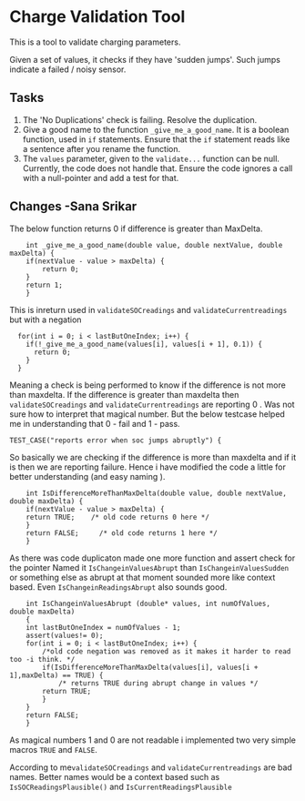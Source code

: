 # Charge Validation Tool

This is a tool to validate charging parameters.

Given a set of values, it checks if they have 'sudden jumps'.
Such jumps indicate a failed / noisy sensor.

## Tasks

1. The 'No Duplications' check is failing. Resolve the duplication.
1. Give a good name to the function `_give_me_a_good_name`.
It is a boolean function, used in `if` statements.
Ensure that the `if` statement reads like a sentence after you rename the function.
1. The `values` parameter, given to the `validate...` function can be null.
Currently, the code does not handle that.
Ensure the code ignores a call with a null-pointer and add a test for that.

## Changes -Sana Srikar

The below function returns 0 if difference is greater than MaxDelta.
```
    int _give_me_a_good_name(double value, double nextValue, double maxDelta) {
    if(nextValue - value > maxDelta) {
        return 0;
    }
    return 1;
    }
```

This is inreturn used in `validateSOCreadings` and `validateCurrentreadings` but 
with a negation

```
  for(int i = 0; i < lastButOneIndex; i++) {
    if(!_give_me_a_good_name(values[i], values[i + 1], 0.1)) {
      return 0;
    }
  }
```
Meaning a check is being performed to know if the difference is not more than maxdelta.
If the difference is greater than maxdelta then `validateSOCreadings` and `validateCurrentreadings`
are reporting 0 . Was not sure how to interpret that magical number.
But the below testcase helped me in understanding that 0 - fail and 1 - pass.
```
TEST_CASE("reports error when soc jumps abruptly") {

```
So basically we are checking if the difference is more than maxdelta and if it is then we are reporting failure.
Hence i have modified the code a little for better understanding (and easy naming ).


```
    int IsDifferenceMoreThanMaxDelta(double value, double nextValue, double maxDelta) {
    if(nextValue - value > maxDelta) {
    return TRUE;    /* old code returns 0 here */
    }
    return FALSE;     /* old code returns 1 here */
    }
```

As there was code duplicaton made one more function and assert check for the pointer
Named it `IsChangeinValuesAbrupt` than `IsChangeinValuesSudden` or something else 
as abrupt at that moment sounded more like context based.
Even `IsChangeinReadingsAbrupt` also sounds good.

```
    int IsChangeinValuesAbrupt (double* values, int numOfValues, double maxDelta)
    {
    int lastButOneIndex = numOfValues - 1;
    assert(values!= 0);
    for(int i = 0; i < lastButOneIndex; i++) {
        /*old code negation was removed as it makes it harder to read too -i think. */
        if(IsDifferenceMoreThanMaxDelta(values[i], values[i + 1],maxDelta) == TRUE) { 
            /* returns TRUE during abrupt change in values */
        return TRUE;
        }
    }
    return FALSE;
    }
```

As magical numbers 1 and 0 are not readable i implemented two very simple macros `TRUE`
and `FALSE`.

According to me`validateSOCreadings` and `validateCurrentreadings` are bad names.
Better names would be a context based such as `IsSOCReadingsPlausible()` and 
`IsCurrentReadingsPlausible`







